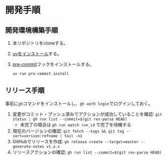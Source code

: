 # 開発手順

## 開発環境構築手順

1. 本リポジトリをcloneする。
2. [uvをインストール](https://docs.astral.sh/uv/getting-started/installation/)する。
3. [pre-commit](https://pre-commit.com/)フックをインストールする。

    ```bash
    uv run pre-commit install
    ```

## リリース手順

事前に`gh`コマンドをインストールし、`gh auth login`でログインしておく。

1. 変更がコミット・プッシュ済みでアクションが成功していることを確認:
   `git status ; gh run list --commit=$(git rev-parse HEAD)`
    - 未完了の場合は `gh run watch run_id` で完了を待機する
2. 現在のバージョンの確認:
  `git fetch --tags && git tag --sort=version:refname | tail -n1`
3. GitHubでリリースを作成:
  `gh release create --target=master --generate-notes v1.x.x`
4. リリースアクションの確認:
  `gh run list --commit=$(git rev-parse HEAD)`
